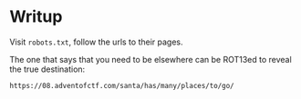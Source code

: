 # Writup

Visit `robots.txt`, follow the urls to their pages.

The one that says that you need to be elsewhere can be ROT13ed to reveal the true destination:

```
https://08.adventofctf.com/santa/has/many/places/to/go/
```
